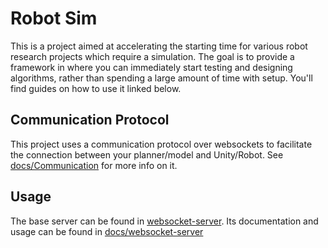 # Robot Sim

This is a project aimed at accelerating the starting time for various robot research projects which require a simulation. The goal is to provide a framework in where you can immediately start testing and designing algorithms, rather than spending a large amount of time with setup. You'll find guides on how to use it linked below.

## Communication Protocol

This project uses a communication protocol over websockets to facilitate the connection between your planner/model and Unity/Robot. See [docs/Communication](./docs/Communication.md) for more info on it.

## Usage

The base server can be found in [websocket-server](./websocket-server/). Its documentation and usage can be found in [docs/websocket-server](./docs/websocket-server.md)